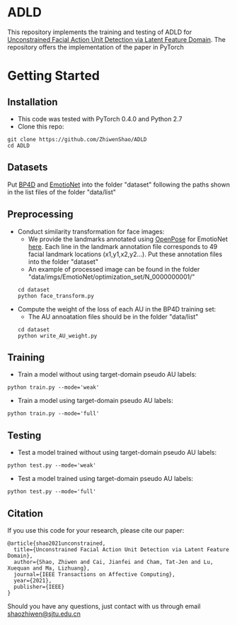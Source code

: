 # ADLD
This repository implements the training and testing of ADLD for [Unconstrained Facial Action Unit Detection via Latent Feature Domain](https://arxiv.org/pdf/1903.10143.pdf). The repository offers the implementation of the paper in PyTorch

# Getting Started
## Installation
- This code was tested with PyTorch 0.4.0 and Python 2.7
- Clone this repo:
```
git clone https://github.com/ZhiwenShao/ADLD
cd ADLD
```

## Datasets
Put [BP4D](http://www.cs.binghamton.edu/~lijun/Research/3DFE/3DFE_Analysis.html) and [EmotioNet](http://cbcsl.ece.ohio-state.edu/dbform_emotionet.html) into the folder "dataset" following the paths shown in the list files of the folder "data/list"

## Preprocessing
- Conduct similarity transformation for face images:
  - We provide the landmarks annotated using [OpenPose](https://github.com/CMU-Perceptual-Computing-Lab/openpose) for EmotioNet [here](https://sjtueducn-my.sharepoint.com/:f:/g/personal/shaozhiwen_sjtu_edu_cn/EtsjeJcurFpMpgftne6a8bMBTQcky9klDP-Js_0k2M7T3g?e=2ZrFuw). Each line in the landmark annotation file corresponds to 49 facial landmark locations (x1,y1,x2,y2...). Put these annotation files into the folder "dataset"
  - An example of processed image can be found in the folder "data/imgs/EmotioNet/optimization_set/N_0000000001/" 
  ```
  cd dataset
  python face_transform.py
  ```
- Compute the weight of the loss of each AU in the BP4D training set:
  - The AU annoatation files should be in the folder "data/list"
  ```
  cd dataset
  python write_AU_weight.py
  ```

## Training
- Train a model without using target-domain pseudo AU labels:
```
python train.py --mode='weak'
```
- Train a model using target-domain pseudo AU labels:
```
python train.py --mode='full'
```

## Testing
- Test a model trained without using target-domain pseudo AU labels:
```
python test.py --mode='weak'
```
- Test a model trained using target-domain pseudo AU labels:
```
python test.py --mode='full'
```

## Citation
If you use this code for your research, please cite our paper:
```
@article{shao2021unconstrained,
  title={Unconstrained Facial Action Unit Detection via Latent Feature Domain},
  author={Shao, Zhiwen and Cai, Jianfei and Cham, Tat-Jen and Lu, Xuequan and Ma, Lizhuang},
  journal={IEEE Transactions on Affective Computing},
  year={2021},
  publisher={IEEE}
}
```
Should you have any questions, just contact with us through email shaozhiwen@sjtu.edu.cn
